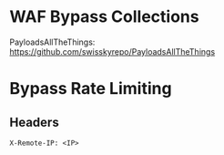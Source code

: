 # WAF Bypass Collections

PayloadsAllTheThings: https://github.com/swisskyrepo/PayloadsAllTheThings

# Bypass Rate Limiting

## Headers

```
X-Remote-IP: <IP>
```
